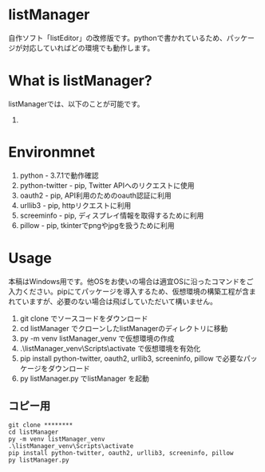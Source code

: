 # listManager
自作ソフト「listEditor」の改修版です。pythonで書かれているため、パッケージが対応していればどの環境でも動作します。

# What is listManager?
listManagerでは、以下のことが可能です。

1. 

# Environmnet
1. python - 3.7.1で動作確認
2. python-twitter - pip, Twitter APIへのリクエストに使用
3. oauth2 - pip, API利用のためのoauth認証に利用
4. urllib3 - pip, httpリクエストに利用
5. screeminfo - pip, ディスプレイ情報を取得するために利用
6. pillow - pip, tkinterでpngやjpgを扱うために利用

# Usage
本稿はWindows用です。他OSをお使いの場合は適宜OSに沿ったコマンドをご入力ください。pipにてパッケージを導入するため、仮想環境の構築工程が含まれていますが、必要のない場合は飛ばしていただいて構いません。
1. git clone でソースコードをダウンロード
2. cd listManager でクローンしたlistManagerのディレクトリに移動
3. py -m venv listManager_venv で仮想環境の作成
4. .\listManager_venv\Scripts\activate で仮想環境を有効化
5. pip install python-twitter, oauth2, urllib3, screeninfo, pillow で必要なパッケージをダウンロード
6. py listManager.py でlistManager を起動

## コピー用
```コピー用
git clone ********
cd listManager
py -m venv listManager_venv
.\listManager_venv\Scripts\activate
pip install python-twitter, oauth2, urllib3, screeninfo, pillow
py listManager.py
```
